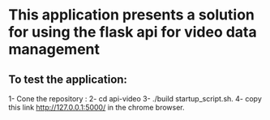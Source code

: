 # This application presents a solution for using the flask api for video data management

## To test the application:


1- Cone the repository : 
2- cd api-video
3- ./build startup_script.sh.
4- copy this link http://127.0.0.1:5000/ in the chrome browser.


